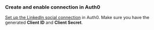 ### Create and enable connection in Auth0
[Set up the LinkedIn social connection](/dashboard/guides/connections/set-up-connections-social) in Auth0. Make sure you have the generated **Client ID** and **Client Secret**.
